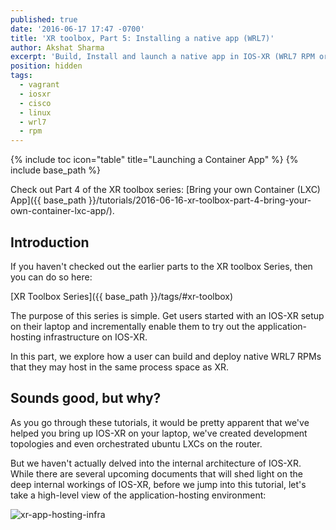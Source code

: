 ```yaml
---
published: true
date: '2016-06-17 17:47 -0700'
title: 'XR toolbox, Part 5: Installing a native app (WRL7)'
author: Akshat Sharma
excerpt: 'Build, Install and launch a native app in IOS-XR (WRL7 RPM or binary)'
position: hidden
tags:
  - vagrant
  - iosxr
  - cisco
  - linux
  - wrl7
  - rpm
---
```


{% include toc icon="table" title="Launching a Container App" %}
{% include base_path %}
  
Check out Part 4 of the XR toolbox series: [Bring your own Container (LXC) App]({{ base_path }}/tutorials/2016-06-16-xr-toolbox-part-4-bring-your-own-container-lxc-app/).

## Introduction

If you haven't checked out the earlier parts to the XR toolbox Series, then you can do so here:  

>
[XR Toolbox Series]({{ base_path }}/tags/#xr-toolbox)

  
The purpose of this series is simple. Get users started with an IOS-XR setup on their laptop and incrementally enable them to try out the application-hosting infrastructure on IOS-XR.

In this part, we explore how a user can build and deploy native WRL7 RPMs that they may host in the same process space as XR.  


## Sounds good, but why?  

As you go through these tutorials, it would be pretty apparent that we've helped you bring up IOS-XR on your laptop, we've created development topologies and even orchestrated ubuntu LXCs on the router.   
  
But we haven't actually delved into the internal architecture of IOS-XR. While there are several upcoming documents that will shed light on the deep internal workings of IOS-XR, before we jump into this tutorial, let's take a high-level view of the application-hosting environment:  

![xr-app-hosting-infra](https://xrdocs.github.io/xrdocs-images/assets/images/xr-app-hosting-infra-basic.png)



